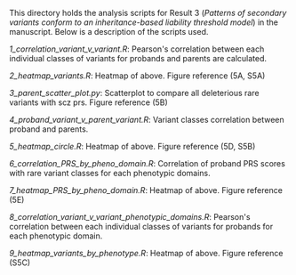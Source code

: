 This directory holds the analysis scripts for Result 3 (*Patterns of secondary variants conform to an inheritance-based liability threshold model*) in the manuscript. Below is a description of the scripts used.

*1_correlation_variant_v_variant.R*: Pearson's correlation between each individual classes of variants for probands and parents are calculated.

*2_heatmap_variants.R*: Heatmap of above. Figure reference (5A, S5A)

*3_parent_scatter_plot.py*: Scatterplot to compare all deleterious rare variants with scz prs. Figure reference (5B)

*4_proband_variant_v_parent_variant.R*: Variant classes correlation between proband and parents. 

*5_heatmap_circle.R*: Heatmap of above. Figure reference (5D, S5B)

*6_correlation_PRS_by_pheno_domain.R*: Correlation of proband PRS scores with rare variant classes for each phenotypic domains.

*7_heatmap_PRS_by_pheno_domain.R*: Heatmap of above. Figure reference (5E)

*8_correlation_variant_v_variant_phenotypic_domains.R*: Pearson's correlation between each individual classes of variants for probands for each phenotypic domain.

*9_heatmap_variants_by_phenotype.R*: Heatmap of above. Figure reference (S5C)
